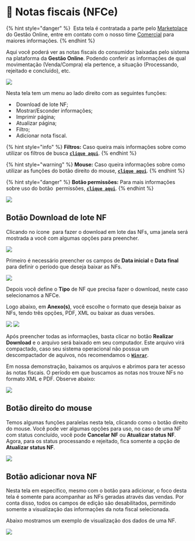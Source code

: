 # 🧾 Notas fiscais (NFCe)

{% hint style="danger" %}
<img src="/erp-v2/assets/marketplace/coroa_premium.png" alt="" data-size="line"> Esta tela é contratada a parte pelo [Marketplace](/erp-v2/marketplace/inicio.md) do Gestão Online, entre em contato com o nosso time [Comercial](https://api.whatsapp.com/send?phone=556237735650&text=Ol%C3%A1%20gostaria%20de%20mais%20informa%C3%A7%C3%B5es%20sobre%20o%20marketplace%20do%20Gest%C3%A3o.Online) para maiores informações.
{% endhint %}

Aqui você poderá ver as notas fiscais do consumidor baixadas pelo sistema na plataforma da **Gestão Online**. Podendo conferir as informações de qual movimentação (Venda/Compra) ela pertence, a situação (Processando, rejeitado e concluído), etc.

![](/erp-v2/assets/funcionalidades/fiscal/aba_nfce.gif)

Nesta tela tem um menu ao lado direito com as seguintes funções:

- <img src="/erp-v2/assets/icon_zip.png" alt="" data-size="line"> Download de lote NF;
- <img src="/erp-v2/assets/icon_exibir.png" alt="" data-size="line"> Mostrar/Esconder informações;
- <img src="/erp-v2/assets/icon_imprimir.png" alt="" data-size="line"> Imprimir página;
- <img src="/erp-v2/assets/icon_atualizar.png" alt="" data-size="line"> Atualizar página;
- <img src="/erp-v2/assets/icon_filtro.png" alt="" data-size="line"> Filtro;
- <img src="/erp-v2/assets/icon_add.png" alt="" data-size="line"> Adicionar nota fiscal.

{% hint style="info" %}
**Filtros:** Caso queira mais informações sobre como utilizar os filtros de busca [**`clique aqui`**](/erp-v2/primeiro_acesso/filtros.md).
{% endhint %}

{% hint style="warning" %}
**Mouse:** Caso queira informações sobre como utilizar as funções do botão direito do mouse, [**`clique aqui`**](https://docs.gestao.plus/erp-v2/primeiro_acesso/atalhos_internos#menu-botao-direito-do-mouse).
{% endhint %}

{% hint style="danger" %}
**Botão permissões:** Para mais informações sobre uso do botão <img src="/erp-v2/assets/icon_cadeado.png" alt="" data-size="line"> permissões, [**`clique aqui`**](/erp-v2/primeiro_acesso/permissoes_restricoes_excecoes.md).
{% endhint %}


![](/erp-v2/assets/funcionalidades/fiscal/aba_nfce_menu.png)

## Botão Download de lote NF

Clicando no ícone <img src="/erp-v2/assets/icon_zip.png" alt="" data-size="line"> para fazer o download em lote das NFs, uma janela será mostrada a você com algumas opções para preencher.

![](/erp-v2/assets/funcionalidades/fiscal/aba_nfce_menu_download.png)

Primeiro é necessário preencher os campos de **Data inicial** e **Data final** para definir o período que deseja baixar as NFs.

![](/erp-v2/assets/funcionalidades/fiscal/aba_nfce_menu_download_data.gif)

Depois você define o **Tipo** de NF que precisa fazer o download, neste caso selecionamos a NFCe.

Logo abaixo, em **Anexo(s)**, você escolhe o formato que deseja baixar as NFs, tendo três opções, PDF, XML ou baixar as duas versões.

![](/erp-v2/assets/funcionalidades/fiscal/aba_nfce_menu_download_tipo.png)
![](/erp-v2/assets/funcionalidades/fiscal/aba_nfce_menu_download_anexos.png)

Após preencher todas as informações, basta clicar no botão **Realizar Download** e o arquivo será baixado em seu computador. Este arquivo virá compactado, caso seu sistema operacional não possua um descompactador de aquivos, nós recomendamos o [**`Winrar`**](https://www.win-rar.com/start.html?&L=9).

Em nossa demonstração, baixamos os arquivos e abrimos para ter acesso às notas fiscais. O período em que buscamos as notas nos trouxe NFs no formato XML e PDF. Observe abaixo:

![](/erp-v2/assets/funcionalidades/fiscal/aba_nfce_menu_download_arquivos.gif)

## Botão direito do mouse

Temos algumas funções paralelas nesta tela, clicando como o botão direito do mouse. Você pode ver algumas opções para uso, no caso de uma NF com status concluído, você pode **Cancelar NF** ou **Atualizar status NF**. Agora, para os status processando e rejeitado, fica somente a opção de **Atualizar status NF**.

![](/erp-v2/assets/funcionalidades/fiscal/aba_nfse_btn_mouse.gif)

## Botão adicionar nova NF

Nesta tela em específico, mesmo com o botão para adicionar, o foco desta tela é somente para acompanhar as NFs geradas através das vendas. Por conta disso, todos os campos de edição são desabilitados, permitindo somente a visualização das informações da nota fiscal selecionada.

Abaixo mostramos um exemplo de visualização dos dados de uma NF.

![](/erp-v2/assets/funcionalidades/fiscal/aba_nfse_detalhes.gif)